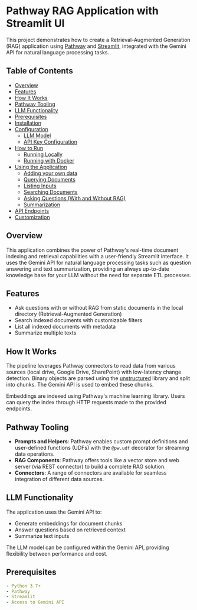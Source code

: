 # Pathway RAG Application with Streamlit UI

This project demonstrates how to create a Retrieval-Augmented Generation (RAG) application using [Pathway](https://github.com/pathwaycom/pathway) and [Streamlit](https://streamlit.io/), integrated with the Gemini API for natural language processing tasks.

## Table of Contents
- [Overview](#overview)
- [Features](#features)
- [How It Works](#how-it-works)
- [Pathway Tooling](#pathway-tooling)
- [LLM Functionality](#llm-functionality)
- [Prerequisites](#prerequisites)
- [Installation](#installation)
- [Configuration](#configuration)
  - [LLM Model](#llm-model)
  - [API Key Configuration](#api-key-configuration)
- [How to Run](#how-to-run)
  - [Running Locally](#running-locally)
  - [Running with Docker](#running-with-docker)
- [Using the Application](#using-the-application)
  - [Adding your own data](#adding-your-own-data)
  - [Querying Documents](#querying-documents)
  - [Listing Inputs](#listing-inputs)
  - [Searching Documents](#searching-documents)
  - [Asking Questions (With and Without RAG)](#asking-questions-with-and-without-rag)
  - [Summarization](#summarization)
- [API Endpoints](#api-endpoints)
- [Customization](#customization)

## Overview

This application combines the power of Pathway's real-time document indexing and retrieval capabilities with a user-friendly Streamlit interface. It uses the Gemini API for natural language processing tasks such as question answering and text summarization, providing an always up-to-date knowledge base for your LLM without the need for separate ETL processes.

## Features

- Ask questions with or without RAG from static documents in the local directory (Retrieval-Augmented Generation)
- Search indexed documents with customizable filters
- List all indexed documents with metadata
- Summarize multiple texts

## How It Works

The pipeline leverages Pathway connectors to read data from various sources (local drive, Google Drive, SharePoint) with low-latency change detection. Binary objects are parsed using the [unstructured](https://unstructured.io/) library and split into chunks. The Gemini API is used to embed these chunks.

Embeddings are indexed using Pathway's machine learning library. Users can query the index through HTTP requests made to the provided endpoints.

## Pathway Tooling

- **Prompts and Helpers**: Pathway enables custom prompt definitions and user-defined functions (UDFs) with the `@pw.udf` decorator for streaming data operations.
- **RAG Components**: Pathway offers tools like a vector store and web server (via REST connector) to build a complete RAG solution.
- **Connectors**: A range of connectors are available for seamless integration of different data sources.

## LLM Functionality

The application uses the Gemini API to:
- Generate embeddings for document chunks
- Answer questions based on retrieved context
- Summarize text inputs

The LLM model can be configured within the Gemini API, providing flexibility between performance and cost.

## Prerequisites

```yaml
- Python 3.7+
- Pathway
- Streamlit
- Access to Gemini API

